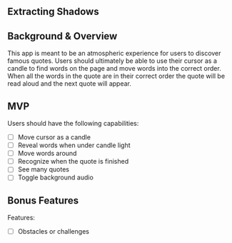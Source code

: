 ## Extracting Shadows

## Background & Overview

This app is meant to be an atmospheric experience for users to discover famous quotes. Users should ultimately be able to use their cursor as a candle to find words on the page and move words into the correct order. When all the words in the quote are in their correct order the quote will be read aloud and the next quote will appear.  

## MVP

Users should have the following capabilities:
* [ ] Move cursor as a candle
* [ ] Reveal words when under candle light
* [ ] Move words around
* [ ] Recognize when the quote is finished
* [ ] See many quotes
* [ ] Toggle background audio

## Bonus Features

Features:
* [ ] Obstacles or challenges
